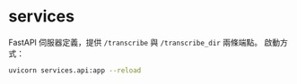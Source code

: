 # services

FastAPI 伺服器定義，提供 `/transcribe` 與 `/transcribe_dir` 兩條端點。
啟動方式：
```bash
uvicorn services.api:app --reload
```

